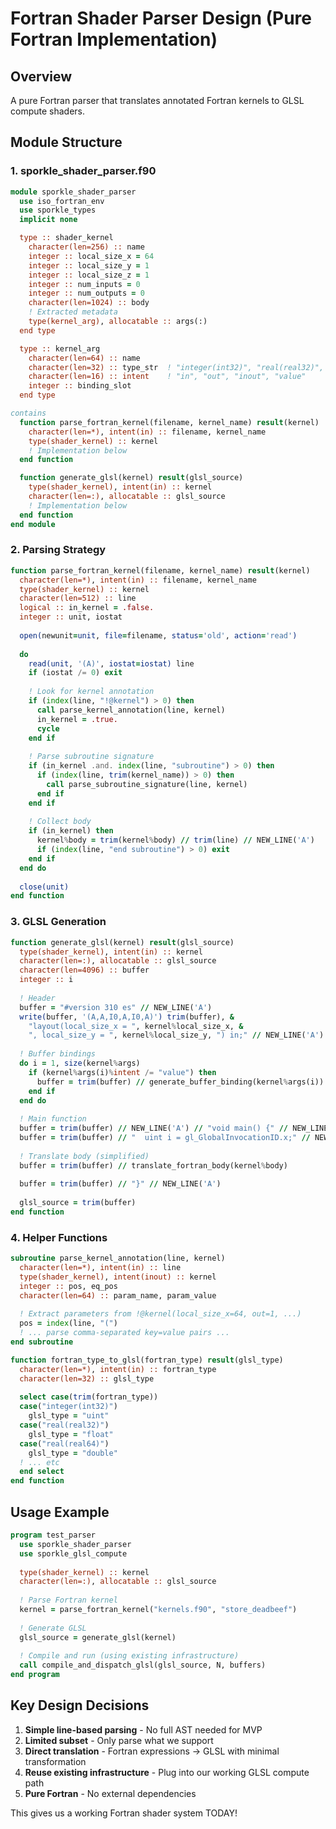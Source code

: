 # Fortran Shader Parser Design (Pure Fortran Implementation)

## Overview
A pure Fortran parser that translates annotated Fortran kernels to GLSL compute shaders.

## Module Structure

### 1. sporkle_shader_parser.f90
```fortran
module sporkle_shader_parser
  use iso_fortran_env
  use sporkle_types
  implicit none

  type :: shader_kernel
    character(len=256) :: name
    integer :: local_size_x = 64
    integer :: local_size_y = 1
    integer :: local_size_z = 1
    integer :: num_inputs = 0
    integer :: num_outputs = 0
    character(len=1024) :: body
    ! Extracted metadata
    type(kernel_arg), allocatable :: args(:)
  end type

  type :: kernel_arg
    character(len=64) :: name
    character(len=32) :: type_str  ! "integer(int32)", "real(real32)", etc
    character(len=16) :: intent    ! "in", "out", "inout", "value"
    integer :: binding_slot
  end type

contains
  function parse_fortran_kernel(filename, kernel_name) result(kernel)
    character(len=*), intent(in) :: filename, kernel_name
    type(shader_kernel) :: kernel
    ! Implementation below
  end function

  function generate_glsl(kernel) result(glsl_source)
    type(shader_kernel), intent(in) :: kernel
    character(len=:), allocatable :: glsl_source
    ! Implementation below
  end function
end module
```

### 2. Parsing Strategy

```fortran
function parse_fortran_kernel(filename, kernel_name) result(kernel)
  character(len=*), intent(in) :: filename, kernel_name
  type(shader_kernel) :: kernel
  character(len=512) :: line
  logical :: in_kernel = .false.
  integer :: unit, iostat
  
  open(newunit=unit, file=filename, status='old', action='read')
  
  do
    read(unit, '(A)', iostat=iostat) line
    if (iostat /= 0) exit
    
    ! Look for kernel annotation
    if (index(line, "!@kernel") > 0) then
      call parse_kernel_annotation(line, kernel)
      in_kernel = .true.
      cycle
    end if
    
    ! Parse subroutine signature
    if (in_kernel .and. index(line, "subroutine") > 0) then
      if (index(line, trim(kernel_name)) > 0) then
        call parse_subroutine_signature(line, kernel)
      end if
    end if
    
    ! Collect body
    if (in_kernel) then
      kernel%body = trim(kernel%body) // trim(line) // NEW_LINE('A')
      if (index(line, "end subroutine") > 0) exit
    end if
  end do
  
  close(unit)
end function
```

### 3. GLSL Generation

```fortran
function generate_glsl(kernel) result(glsl_source)
  type(shader_kernel), intent(in) :: kernel
  character(len=:), allocatable :: glsl_source
  character(len=4096) :: buffer
  integer :: i
  
  ! Header
  buffer = "#version 310 es" // NEW_LINE('A')
  write(buffer, '(A,A,I0,A,I0,A)') trim(buffer), &
    "layout(local_size_x = ", kernel%local_size_x, &
    ", local_size_y = ", kernel%local_size_y, ") in;" // NEW_LINE('A')
  
  ! Buffer bindings
  do i = 1, size(kernel%args)
    if (kernel%args(i)%intent /= "value") then
      buffer = trim(buffer) // generate_buffer_binding(kernel%args(i))
    end if
  end do
  
  ! Main function
  buffer = trim(buffer) // NEW_LINE('A') // "void main() {" // NEW_LINE('A')
  buffer = trim(buffer) // "  uint i = gl_GlobalInvocationID.x;" // NEW_LINE('A')
  
  ! Translate body (simplified)
  buffer = trim(buffer) // translate_fortran_body(kernel%body)
  
  buffer = trim(buffer) // "}" // NEW_LINE('A')
  
  glsl_source = trim(buffer)
end function
```

### 4. Helper Functions

```fortran
subroutine parse_kernel_annotation(line, kernel)
  character(len=*), intent(in) :: line
  type(shader_kernel), intent(inout) :: kernel
  integer :: pos, eq_pos
  character(len=64) :: param_name, param_value
  
  ! Extract parameters from !@kernel(local_size_x=64, out=1, ...)
  pos = index(line, "(")
  ! ... parse comma-separated key=value pairs ...
end subroutine

function fortran_type_to_glsl(fortran_type) result(glsl_type)
  character(len=*), intent(in) :: fortran_type
  character(len=32) :: glsl_type
  
  select case(trim(fortran_type))
  case("integer(int32)")
    glsl_type = "uint"
  case("real(real32)")
    glsl_type = "float"
  case("real(real64)")
    glsl_type = "double"
  ! ... etc
  end select
end function
```

## Usage Example

```fortran
program test_parser
  use sporkle_shader_parser
  use sporkle_glsl_compute
  
  type(shader_kernel) :: kernel
  character(len=:), allocatable :: glsl_source
  
  ! Parse Fortran kernel
  kernel = parse_fortran_kernel("kernels.f90", "store_deadbeef")
  
  ! Generate GLSL
  glsl_source = generate_glsl(kernel)
  
  ! Compile and run (using existing infrastructure)
  call compile_and_dispatch_glsl(glsl_source, N, buffers)
end program
```

## Key Design Decisions

1. **Simple line-based parsing** - No full AST needed for MVP
2. **Limited subset** - Only parse what we support
3. **Direct translation** - Fortran expressions → GLSL with minimal transformation
4. **Reuse existing infrastructure** - Plug into our working GLSL compute path
5. **Pure Fortran** - No external dependencies

This gives us a working Fortran shader system TODAY!